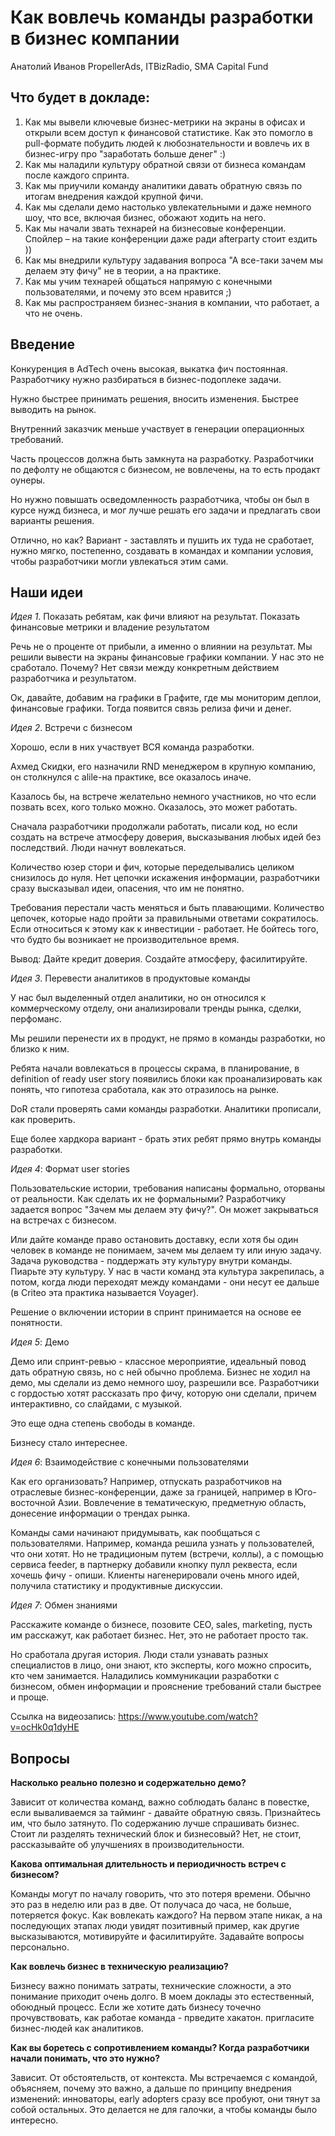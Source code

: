 # Как вовлечь команды разработки в бизнес компании

Анатолий Иванов PropellerAds, ITBizRadio, SMA Capital Fund


## Что будет в докладе:

1. Как мы вывели ключевые бизнес-метрики на экраны в офисах и открыли всем доступ к финансовой статистике. Как это помогло в pull-формате побудить людей к любознательности и вовлечь их в бизнес-игру про "заработать больше денег" :)
2. Как мы наладили культуру обратной связи от бизнеса командам после каждого спринта.
3. Как мы приучили команду аналитики давать обратную связь по итогам внедрения каждой крупной фичи.
4. Как мы сделали демо настолько увлекательными и даже немного шоу, что все, включая бизнес, обожают ходить на него.
5. Как мы начали звать технарей на бизнесовые конференции. Спойлер – на такие конференции даже ради afterparty стоит ездить ))
6. Как мы внедрили культуру задавания вопроса "А все-таки зачем мы делаем эту фичу" не в теории, а на практике.
7. Как мы учим технарей общаться напрямую с конечными пользователями, и почему это всем нравится ;)
8. Как мы распространяем бизнес-знания в компании, что работает, а что не очень.

## Введение

Конкуренция в AdTech очень высокая, выкатка фич постоянная. Разработчику нужно разбираться в бизнес-подоплеке задачи. 

Нужно быстрее принимать решения, вносить изменения. Быстрее выводить на рынок. 

Внутренний заказчик меньше участвует в генерации операционных требований. 

Часть процессов должна быть замкнута на разработку. Разработчики по дефолту не общаются с бизнесом, не вовлечены, на то есть продакт оунеры. 

Но нужно повышать осведомленность разработчика, чтобы он был в курсе нужд бизнеса, и мог лучше решать его задачи и предлагать свои варианты решения. 

Отлично, но как? Вариант - заставлять и пушить их туда не сработает, нужно мягко, постепенно, создавать в командах и компании условия, чтобы разработчики могли увлекаться этим сами. 

 ## Наши идеи

*Идея 1*. Показать ребятам, как фичи влияют на результат. Показать финансовые метрики и владение результатом

Речь не о проценте от прибыли, а именно о влиянии на результат. Мы решили вывести на экраны финансовые графики компании. У нас это не сработало. Почему? Нет связи между конкретным действием разработчика и результатом. 

Ок, давайте, добавим на графики в Графите, где мы мониторим деплои, финансовые графики. Тогда появится связь релиза фичи и денег. 

*Идея 2*. Встречи с бизнесом

Хорошо, если в них участвует ВСЯ команда разработки. 

Ахмед Скидки, его назначили RND менеджером в крупную компанию, он столкнулся с alile-на практике, все оказалось иначе. 

Казалось бы, на встрече желательно немного участников, но что если позвать всех, кого только можно. Оказалось, это может работать. 

Сначала разработчики продолжали работать, писали код, но если создать на встрече атмосферу доверия, высказывания любых идей без последствий. Люди начнут вовлекаться. 

Количество юзер стори и фич, которые переделывались целиком снизилось до нуля. Нет цепочки искажения информации, разработчики сразу высказывал идеи, опасения, что им не понятно. 

Требования перестали часть меняться и быть плавающими. Количество цепочек, которые надо пройти за правильными ответами сократилось. Если относиться к этому как к инвестиции - работает. Не бойтесь того, что будто бы возникает не производительное время. 

Вывод: Дайте кредит доверия. Создайте атмосферу, фасилитируйте. 

*Идея 3*. Перевести аналитиков в продуктовые команды

У нас был выделенный отдел аналитики, но он относился к коммерческому отделу, они анализировали тренды рынка, сделки, перфоманс. 

Мы решили перенести их в продукт, не прямо в команды разработки, но близко к ним. 

Ребята начали вовлекаться в процессы скрама, в планирование, в definition of ready user story появились блоки как проанализировать как понять, что гипотеза сработала, как это отразилось на рынке. 

DoR стали проверять сами команды разработки. Аналитики прописали, как проверить. 

Еще более хардкора вариант - брать этих ребят прямо внутрь команды разработки.

*Идея 4*: Формат user stories

Пользовательские истории, требования написаны формально, оторваны от реальности. Как сделать их не формальными? Разработчику задается вопрос "Зачем мы делаем эту фичу?". Он может закрываться на встречах с бизнесом. 

Или дайте команде право остановить доставку, если хотя бы один человек в команде не понимаем, зачем мы делаем ту или иную задачу. Задача руководства - поддержать эту культуру внутри команды. Пиарьте эту культуру. У нас в части команд эта культура закрепилась, а потом, когда люди переходят между командами - они несут ее дальше (в Criteo эта практика называется Voyager). 

Решение о включении истории в спринт принимается на основе ее понятности. 

*Идея 5*: Демо

Демо или спринт-ревью - классное мероприятие, идеальный повод дать обратную связь, но с ней обычно проблема. Бизнес не ходил на демо, мы сделали из демо немного шоу, разрешили все. Разработчики с гордостью хотят рассказать про фичу, которую они сделали, причем интерактивно, со слайдами, с музыкой. 

Это еще одна степень свободы в команде. 

Бизнесу стало интереснее.

*Идея 6*: Взаимодействие с конечными пользователями 

Как его организовать? 
Например, отпускать разработчиков на отраслевые бизнес-конференции, даже за границей, например в Юго-восточной Азии. Вовлечение в тематическую, предметную область, донесение информации о трендах рынка. 

Команды сами начинают придумывать, как пообщаться с пользователями. Например, команда решила узнать у пользователей, что они хотят. Но не традиционым путем (встречи, коллы), а с помощью сервиса feeder, в партнерку добавили кнопку пулл реквеста, если хочешь фичу - опиши. Клиенты нагенерировали очень много идей, получила статистику и продуктивные дискуссии. 

*Идея 7*: Обмен знаниями

Расскажите команде о бизнесе, позовите CEO, sales, marketing, пусть им расскажут, как работает бизнес. Нет, это не работает просто так. 

Но сработала другая история. Люди стали узнавать разных специалистов в лицо, они знают, кто эксперты, кого можно спросить, кто чем занимается. Наладились коммуникации разработки с бизнесом, обмен информации и прояснение требований стали быстрее и проще. 

Ссылка на видеозапись: https://www.youtube.com/watch?v=ocHk0q1dyHE 

## Вопросы

**Насколько реально полезно и содержательно демо?**

Зависит от количества команд, важно соблюдать баланс в повестке, если вываливаемся за тайминг - давайте обратную связь. Признайтесь им, что было затянуто. 
По содержанию лучше спрашивать бизнес. Стоит ли разделять технический блок и бизнесовый? Нет, не стоит, рассказывайте об улучшениях в производительности. 

**Какова оптимальная длительность и периодичность встреч с бизнесом?**

Команды могут по началу говорить, что это потеря времени. Обычно это раз в неделю или раз в две. От получаса до часа, не больше, потеряется фокус. 
Как вовлекать каждого? На первом этапе никак, а на последующих этапах люди увидят позитивный пример, как другие высказываются, мотивируйте и фасилитируйте. Задавайте вопросы персонально. 

**Как вовлечь бизнес в техническую реализацию?**

Бизнесу важно понимать затраты, технические сложности, а это понимание приходит очень долго. В моем доклады это естественный, обоюдный процесс. Если же хотите дать бизнесу точечно прочувствовать, как работае команда - прведите хакатон\. пригласите бизнес-людей как аналитиков. 

**Как вы боретесь с сопротивлением команды? Когда разработчики начали понимать, что это нужно?**

Зависит. От обстоятельств, от контекста. Мы встречаемся с командой, объясняем, почему это важно, а дальше по принципу внедрения изменений: инноваторы, early adopters сразу все пробуют, они тянут за собой остальных. Это делается не для галочки, а чтобы команды было интересно. 

